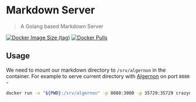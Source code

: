 # Markdown Server

> A Golang based Markdown Server

[![Docker Image Size (tag)](https://img.shields.io/docker/image-size/crazyuploader/markdown_server/latest)](https://hub.docker.com/r/crazyuploader/markdown_server)
[![Docker Pulls](https://img.shields.io/docker/pulls/crazyuploader/markdown_server)](https://hub.docker.com/r/crazyuploader/markdown_server)

## Usage

We need to mount our markdown directory to `/srv/algernon` in the container.
For example to serve current directory with [Algernon](https://github.com/xyproto/algernon) on port `8080` -

```bash
docker run -v "${PWD}:/srv/algernon" -p 8080:3000 -p 35729:35729 crazyuploader/markdown_server:latest
```
